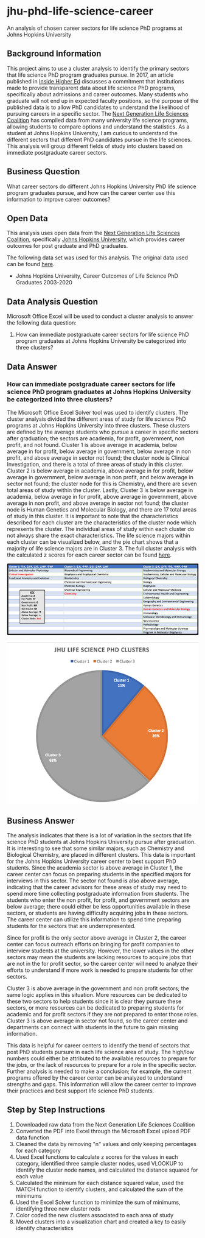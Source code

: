 # jhu-phd-life-science-career
An analysis of chosen career sectors for life science PhD programs at Johns Hopkins University

## Background Information
This project aims to use a cluster analysis to identify the primary sectors that life science PhD program graduates pursue. In 2017, an article published in [Inside Higher Ed](https://www.insidehighered.com/news/2017/12/15/new-calls-clear-easily-accessible-data-phd-program-outcomes-life-sciences) discusses a commitment that institutions made to provide transparent data about life science PhD programs, specifically about admissions and career outcomes. Many students who graduate will not end up in expected faculty positions, so the purpose of the published data is to allow PhD candidates to understand the likelihood of pursuing careers in a specific sector. The [Next Generation Life Sciences Coalition](https://nglscoalition.org/coalition-data/) has compiled data from many university life science programs, allowing students to compare options and understand the statistics. As a student at Johns Hopkins University, I am curious to understand the different sectors that different PhD candidates pursue in the life sciences. This analysis will group different fields of study into clusters based on immediate postgraduate career sectors.   

## Business Question
What career sectors do different Johns Hopkins University PhD life science program graduates pursue, and how can the career center use this information to improve career outcomes? 

## Open Data
This analysis uses open data from the [Next Generation Life Sciences Coalition](https://nglscoalition.org/coalition-data/), specifically [Johns Hopkins University](https://provost.jhu.edu/wp-content/uploads/sites/4/2020/09/ADA-Tables.pdf), which provides career outcomes for post graduate and PhD graduates. 

The following data set was used for this analysis. The original data used can be found [here](https://github.com/cshah13/jhu-phd-life-science-career/blob/main/Original%20Data.xlsx).
- Johns Hopkins University, Career Outcomes of Life Science PhD Graduates 2003-2020

## Data Analysis Question
Microsoft Office Excel will be used to conduct a cluster analysis to answer the following data question:
1. How can immediate postgraduate career sectors for life science PhD program graduates at Johns Hopkins University be categorized into three clusters?

## Data Answer
### How can immediate postgraduate career sectors for life science PhD program graduates at Johns Hopkins University be categorized into three clusters?
The Microsoft Office Excel Solver tool was used to identify clusters. The cluster analysis divided the different areas of study for life science PhD programs at Johns Hopkins University into three clusters. These clusters are defined by the average students who pursue a career in specific sectors after graduation; the sectors are academia, for profit, government, non profit, and not found. Cluster 1 is above average in academia, below average in for profit, below average in government, below average in non profit, and above average in sector not found; the cluster node is Clinical Investigation, and there is a total of three areas of study in this cluster. Cluster 2 is below average in academia, above average in for profit, below average in government, below average in non profit, and below average in sector not found; the cluster node for this is Chemistry, and there are seven total areas of study within the cluster. Lastly, Cluster 3 is below average in academia, below average in for profit, above average in government, above average in non profit, and above average in sector not found; the cluster node is Human Genetics and Molecular Biology, and there are 17 total areas of study in this cluster. It is important to note that the characteristics described for each cluster are the characteristics of the cluster node which represents the cluster. The individual areas of study within each cluster do not always share the exact characteristics. The life science majors within each cluster can be visualized below, and the pie chart shows that a majority of life science majors are in Cluster 3. The full cluster analysis with the calculated z scores for each career sector can be found [here](https://github.com/cshah13/jhu-phd-life-science-career/blob/main/Cluster%20Analysis.xlsx).

![alttext](https://github.com/cshah13/jhu-phd-life-science-career/blob/main/Visualization%20of%20Clusters.png)

![alttext](https://github.com/cshah13/jhu-phd-life-science-career/blob/main/Cluster%20Pie%20Chart.png)

## Business Answer
The analysis indicates that there is a lot of variation in the sectors that life science PhD students at Johns Hopkins University pursue after graduation. It is interesting to see that some similar majors, such as Chemistry and Biological Chemistry, are placed in different clusters. This data is important for the Johns Hopkins University career center to best support PhD students. Since the academia sector is above average in Cluster 1, the career center can focus on preparing students in the specified majors for interviews in this sector. The sector not found is also above average, indicating that the career advisors for these areas of study may need to spend more time collecting postgraduate information from students. The students who enter the non profit, for profit, and government sectors are below average; there could either be less opportunities available in these sectors, or students are having difficulty acquiring jobs in these sectors. The career center can utilize this information to spend time preparing students for the sectors that are underrepresented. 

Since for profit is the only sector above average in Cluster 2, the career center can focus outreach efforts on bringing for profit companies to interview students at the university. However, the lower values in the other sectors may mean the students are lacking resources to acquire jobs that are not in the for profit sector, so the career center will need to analyze their efforts to understand if more work is needed to prepare students for other sectors.

Cluster 3 is above average in the government and non profit sectors; the same logic applies in this situation. More resources can be dedicated to these two sectors to help students since it is clear they pursure these sectors, or more resources can be dedicated to preparing students for academic and for profit sectors if they are not prepared to enter those roles. Cluster 3 is above average in sector not found, so the career center and departments can connect with students in the future to gain missing information.

This data is helpful for career centers to identify the trend of sectors that post PhD students pursure in each life science area of study. The high/low numbers could either be attributed to the available resources to prepare for the jobs, or the lack of resources to prepare for a role in the specific sector. Further analysis is needed to make a conclusion; for example, the current programs offered by the career center can be analyzed to understand strengths and gaps. This information will allow the career center to improve their practices and best support life science PhD students.


## Step by Step Instructions
1. Downloaded raw data from the Next Generation Life Sciences Coalition
2. Converted the PDF into Excel through the Microsoft Excel upload PDF data function
3. Cleaned the data by removing "n" values and only keeping percentages for each category
4. Used Excel functions to calculate z scores for the values in each category, identified three sample cluster nodes, used VLOOKUP to identify the cluster node names, and calculated the distance squared for each value
5. Calculated the minimum for each distance squared value, used the MATCH function to identify clusters, and calculated the sum of the minimums
6. Used the Excel Solver function to minimize the sum of minimums, identifying three new cluster rods 
7. Color coded the new clusters associated to each area of study
8. Moved clusters into a visualization chart and created a key to easily identify characteristics
